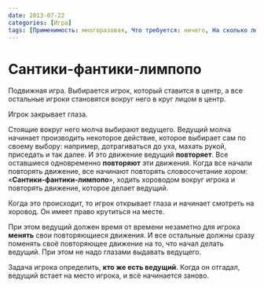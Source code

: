 ```yaml
---
date: 2013-07-22
categories: [Игра]
tags: [Применимость: многоразовая, Что требуется: ничего, На сколько людей рассчитано: от 5, Подвижность: да]
---
```


# Сантики-фантики-лимпопо

Подвижная игра. Выбирается игрок, который ставится в центр, а все остальные игроки становятся вокруг него в круг лицом в центр.

Игрок закрывает глаза.

Стоящие вокруг него молча выбирают ведущего. Ведущий молча начинает производить некоторое действие, которое выбирает сам по своему выбору: например, дотрагиваться до уха, махать рукой, приседать и так далее. И это движение ведущий **повторяет**. Все оставшиеся одновременно **повторяют** эти движения. Когда все начали повторять движение, все начинают повторять словосочетание хором: «**Сантики-фантики-лимпопо**», ходить хороводом вокруг игрока и повторять движение, которое делает ведущий.

Когда это происходит, то игрок открывает глаза и начинает смотреть на хоровод. Он имеет право крутиться на месте.

При этом ведущий должен время от времени незаметно для игрока **менять** свои повторяющиеся движения. И все остальные должны сразу поменять своё повторяющее движение на то, что начал делать ведущий. При этом не надо глазами выдавать ведущего.

Задача игрока определить, **кто же есть ведущий**. Когда он отгадал, ведущий встает на место игрока, и всё начинается заново.
